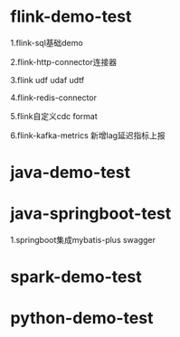 # flink-demo-test
1.flink-sql基础demo

2.flink-http-connector连接器

3.flink udf udaf udtf

4.flink-redis-connector

5.flink自定义cdc format

6.flink-kafka-metrics 新增lag延迟指标上报


# java-demo-test
# java-springboot-test
1.springboot集成mybatis-plus swagger

# spark-demo-test
# python-demo-test